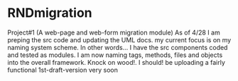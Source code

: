 RNDmigration
============

Project#1 (A web-page and web-form migration module) As of 4/28 I am preping the src code and updating the UML docs. my current focus is on my naming system scheme. In other words... I have the src components coded and tested as modules. I am now naming tags, methods, files and objects into the overall framework. Knock on wood!. I should! be uploading a fairly functional 1st-draft-version very soon
